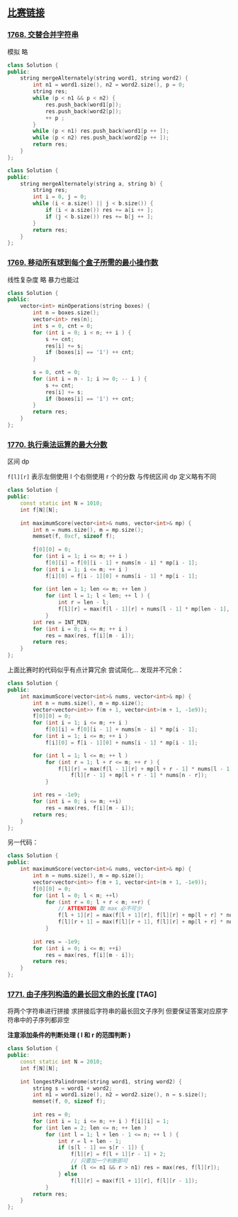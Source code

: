 ## [比赛链接](https://leetcode.cn/contest/weekly-contest-229/)


### [1768. 交替合并字符串](https://leetcode.cn/problems/merge-strings-alternately/)

模拟 略

```c++
class Solution {
public:
    string mergeAlternately(string word1, string word2) {
        int n1 = word1.size(), n2 = word2.size(), p = 0;
        string res;
        while (p < n1 && p < n2) {
            res.push_back(word1[p]);
            res.push_back(word2[p]);
            ++ p ;
        }
        while (p < n1) res.push_back(word1[p ++ ]);
        while (p < n2) res.push_back(word2[p ++ ]);
        return res;
    }
};
```

```c++
class Solution {
public:
    string mergeAlternately(string a, string b) {
        string res;
        int i = 0, j = 0;
        while (i < a.size() || j < b.size()) {
            if (i < a.size()) res += a[i ++ ];
            if (j < b.size()) res += b[j ++ ];
        }
        return res;
    }
};
```


### [1769. 移动所有球到每个盒子所需的最小操作数](https://leetcode.cn/problems/minimum-number-of-operations-to-move-all-balls-to-each-box/)

线性复杂度 略 暴力也能过

```c++
class Solution {
public:
    vector<int> minOperations(string boxes) {
        int n = boxes.size();
        vector<int> res(n);
        int s = 0, cnt = 0;
        for (int i = 0; i < n; ++ i ) {
            s += cnt;
            res[i] += s;
            if (boxes[i] == '1') ++ cnt;
        }
        
        s = 0, cnt = 0;
        for (int i = n - 1; i >= 0; -- i ) {
            s += cnt;
            res[i] += s;
            if (boxes[i] == '1') ++ cnt;
        }
        return res;
    }
};
```

### [1770. 执行乘法运算的最大分数](https://leetcode.cn/problems/maximum-score-from-performing-multiplication-operations/)

区间 dp 

`f[l][r]` 表示左侧使用 l 个右侧使用 r 个的分数 与传统区间 dp 定义略有不同

```c++
class Solution {
public:
    const static int N = 1010;
    int f[N][N];
    
    int maximumScore(vector<int>& nums, vector<int>& mp) {
        int n = nums.size(), m = mp.size();
        memset(f, 0xcf, sizeof f);
        
        f[0][0] = 0;
        for (int i = 1; i <= m; ++ i )
            f[0][i] = f[0][i - 1] + nums[n - i] * mp[i - 1];
        for (int i = 1; i <= m; ++ i )
            f[i][0] = f[i - 1][0] + nums[i - 1] * mp[i - 1];
        
        for (int len = 1; len <= m; ++ len )
            for (int l = 1; l < len; ++ l ) {
                int r = len - l;
                f[l][r] = max(f[l - 1][r] + nums[l - 1] * mp[len - 1], f[l][r - 1] + nums[n - r] * mp[len - 1]);
            }
        int res = INT_MIN;
        for (int i = 0; i <= m; ++ i )
            res = max(res, f[i][m - i]);
        return res;
    }
};
```

上面比赛时的代码似乎有点计算冗余 尝试简化... 发现并不冗余：

```c++
class Solution {
public:
    int maximumScore(vector<int>& nums, vector<int>& mp) {
        int n = nums.size(), m = mp.size();
        vector<vector<int>> f(m + 1, vector<int>(m + 1, -1e9));
        f[0][0] = 0;
        for (int i = 1; i <= m; ++ i )
            f[0][i] = f[0][i - 1] + nums[n - i] * mp[i - 1];
        for (int i = 1; i <= m; ++ i )
            f[i][0] = f[i - 1][0] + nums[i - 1] * mp[i - 1];

        for (int l = 1; l <= m; ++ l )
            for (int r = 1; l + r <= m; ++ r ) {
                f[l][r] = max(f[l - 1][r] + mp[l + r - 1] * nums[l - 1],
                    f[l][r - 1] + mp[l + r - 1] * nums[n - r]);
            }

        int res = -1e9;
        for (int i = 0; i <= m; ++i)
            res = max(res, f[i][m - i]);
        return res;
    }
};
```

另一代码：

```c++
class Solution {
public:
    int maximumScore(vector<int>& nums, vector<int>& mp) {
        int n = nums.size(), m = mp.size();
        vector<vector<int>> f(m + 1, vector<int>(m + 1, -1e9));
        f[0][0] = 0;
        for (int l = 0; l < m; ++l)
            for (int r = 0; l + r < m; ++r) {
                // ATTENTION 取 max 必不可少
                f[l + 1][r] = max(f[l + 1][r], f[l][r] + mp[l + r] * nums[l]);
                f[l][r + 1] = max(f[l][r + 1], f[l][r] + mp[l + r] * nums[n - 1 - r]);
            }
        
        int res = -1e9;
        for (int i = 0; i <= m; ++i)
            res = max(res, f[i][m - i]);
        return res;
    }
};
```


### [1771. 由子序列构造的最长回文串的长度](https://leetcode.cn/problems/maximize-palindrome-length-from-subsequences/) [TAG]

将两个字符串进行拼接 求拼接后字符串的最长回文子序列 但要保证答案对应原字符串中的子序列都非空

**注意添加条件的判断处理 ( l 和 r 的范围判断 )**

```c++
class Solution {
public:
    const static int N = 2010;
    int f[N][N];
     
    int longestPalindrome(string word1, string word2) {
        string s = word1 + word2;
        int n1 = word1.size(), n2 = word2.size(), n = s.size();
        memset(f, 0, sizeof f);
        
        int res = 0;
        for (int i = 1; i <= n; ++ i ) f[i][i] = 1;
        for (int len = 2; len <= n; ++ len )
            for (int l = 1; l + len - 1 <= n; ++ l ) {
                int r = l + len - 1;
                if (s[l - 1] == s[r - 1]) {
                    f[l][r] = f[l + 1][r - 1] + 2;
                    // 只要加一个判断即可
                    if (l <= n1 && r > n1) res = max(res, f[l][r]);
                } else
                    f[l][r] = max(f[l + 1][r], f[l][r - 1]);
            }
        return res;
    }
};
```
